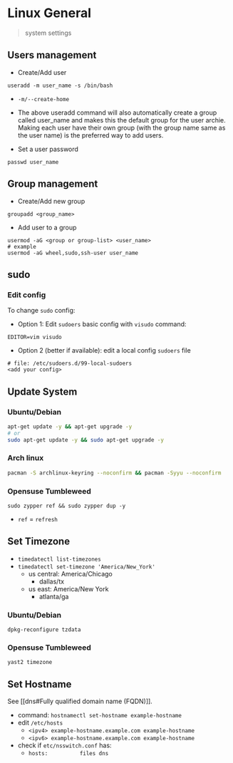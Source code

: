 # Linux General

> system settings

<!-- toc -->

## Users management

- Create/Add user

```
useradd -m user_name -s /bin/bash
```
- `-m/--create-home`
- The above useradd command will also automatically create a group called user_name and makes this the default group for the user archie. Making each user have their own group (with the group name same as the user name) is the preferred way to add users.

- Set a user password

```
passwd user_name
```

## Group management

- Create/Add new group

```
groupadd <group_name>
```

- Add user to a group

```
usermod -aG <group or group-list> <user_name>
# example
usermod -aG wheel,sudo,ssh-user user_name
```

## sudo

### Edit config

To change `sudo` config:

- Option 1: Edit `sudoers` basic config with `visudo` command:

```
EDITOR=vim visudo
```

- Option 2 (better if available): edit a local config `sudoers` file

```
# file: /etc/sudoers.d/99-local-sudoers
<add your config>
```

## Update System

### Ubuntu/Debian

```sh
apt-get update -y && apt-get upgrade -y
# or
sudo apt-get update -y && sudo apt-get upgrade -y
```

### Arch linux

```sh
pacman -S archlinux-keyring --noconfirm && pacman -Syyu --noconfirm
```

### Opensuse Tumbleweed

```
sudo zypper ref && sudo zypper dup -y
```
- `ref` = `refresh`

## Set Timezone

- `timedatectl list-timezones`
- `timedatectl set-timezone 'America/New_York'`
  - us central: America/Chicago
    - dallas/tx
  - us east: America/New York
    - atlanta/ga

### Ubuntu/Debian

`dpkg-reconfigure tzdata`

### Opensuse Tumbleweed

`yast2 timezone`

## Set Hostname

See [[dns#Fully qualified domain name (FQDN)]].

- command: `hostnamectl set-hostname example-hostname`
- edit `/etc/hosts`
  - `<ipv4> example-hostname.example.com example-hostname`
  - `<ipv6> example-hostname.example.com example-hostname`
- check if `etc/nsswitch.conf` has:
  - `hosts:          files dns`
